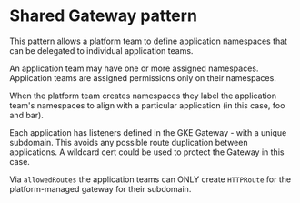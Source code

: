 <H1>Shared Gateway pattern</H1>

This pattern allows a platform team to define application namespaces that can be delegated to individual application teams.

An application team may have one or more assigned namespaces. Application teams are assigned permissions only on their namespaces.

When the platform team creates namespaces they label the application team's namespaces to align with a particular application (in this case, foo and bar).

Each application has listeners defined in the GKE Gateway - with a unique subdomain. This avoids any possible route duplication between applications. A wildcard cert could be used to protect the Gateway in this case.

Via `allowedRoutes` the application teams can ONLY create `HTTPRoute` for the platform-managed gateway for their subdomain.

